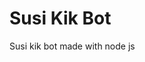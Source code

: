 # Susi Kik Bot
Susi kik bot made with node js


[logo]: https://github.com/susi_kik/image/example.jpg
